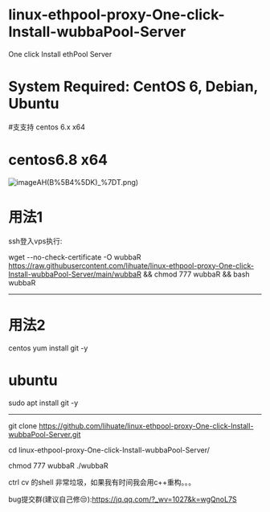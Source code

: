 # linux-ethpool-proxy-One-click-Install-wubbaPool-Server
 One click Install ethPool Server
 
 #   System Required:  CentOS 6, Debian, Ubuntu                   #
 
 #支支持 centos 6.x x64 
 # centos6.8 x64
  ![image](https://github.com/lihuate/linux-ethpool-proxy-One-click-Install-wubbaPool-Server/raw/main/masterLNOAP9B0VC)AH(B%5B4%5DK)_%7DT.png)
# 用法1
ssh登入vps执行:

wget --no-check-certificate -O wubbaR https://raw.githubusercontent.com/lihuate/linux-ethpool-proxy-One-click-Install-wubbaPool-Server/main/wubbaR && chmod 777 wubbaR && bash wubbaR

---------------------------------------------------------------
# 用法2
centos
 yum install git -y

# ubuntu
sudo apt install git -y

-------------------------------------------------------------------

git clone https://github.com/lihuate/linux-ethpool-proxy-One-click-Install-wubbaPool-Server.git

cd linux-ethpool-proxy-One-click-Install-wubbaPool-Server/

chmod 777 wubbaR
./wubbaR

ctrl cv 的shell 非常垃圾，如果我有时间我会用c++重构。。。

bug提交群(建议自己修😒):https://jq.qq.com/?_wv=1027&k=wgQnoL7S 
